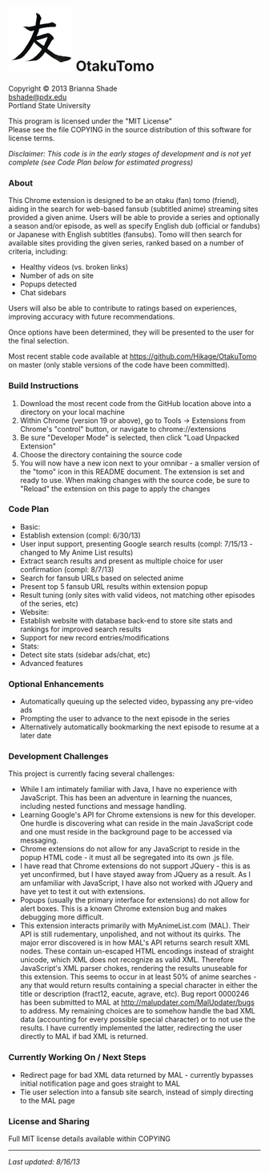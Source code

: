 ![Alt text](https://github.com/Hikage/OtakuTomo/blob/master/tomo-128.png?raw=true) OtakuTomo
=========
Copyright © 2013 Brianna Shade  
bshade@pdx.edu  
Portland State University
  
This program is licensed under the "MIT License"  
Please see the file COPYING in the source distribution of this software for license terms.

*Disclaimer: This code is in the early stages of development and is not yet complete (see Code Plan below for estimated progress)*
  
  
### About
This Chrome extension is designed to be an otaku (fan) tomo (friend), aiding in the search for web-based fansub (subtitled anime) streaming sites provided a given anime.  Users will be able to provide a series and optionally a season and/or episode, as well as specify English dub (official or fandubs) or Japanese with English subtitles (fansubs).  Tomo will then search for available sites providing the given series, ranked based on a number of criteria, including:  
*  Healthy videos (vs. broken links)  
*  Number of ads on site  
*  Popups detected  
*  Chat sidebars

Users will also be able to contribute to ratings based on experiences, improving accuracy with future recommendations.

Once options have been determined, they will be presented to the user for the final selection.

Most recent stable code available at https://github.com/Hikage/OtakuTomo on master (only stable versions of the code have been committed).
  

### Build Instructions
1. Download the most recent code from the GitHub location above into a directory on your local machine
2. Within Chrome (version 19 or above), go to Tools -> Extensions from Chrome's "control" button, or navigate to chrome://extensions
3. Be sure "Developer Mode" is selected, then click "Load Unpacked Extension"
4. Choose the directory containing the source code
5. You will now have a new icon next to your omnibar - a smaller version of the "tomo" icon in this README document.  The extension is set and ready to use.  When making changes with the source code, be sure to "Reload" the extension on this page to apply the changes

  
### Code Plan
*  Basic:
  *  Establish extension (compl: 6/30/13)
  *  User input support, presenting Google search results (compl: 7/15/13 - changed to My Anime List results)
  *  Extract search results and present as multiple choice for user confirmation (compl: 8/7/13)
  *  Search for fansub URLs based on selected anime
  *  Present top 5 fansub URL results within extension popup
  *  Result tuning (only sites with valid videos, not matching other episodes of the series, etc)
*  Website:
  *  Establish website with database back-end to store site stats and rankings for improved search results
  *  Support for new record entries/modifications
*  Stats:
  *  Detect site stats (sidebar ads/chat, etc)
*  Advanced features
  

### Optional Enhancements  
*  Automatically queuing up the selected video, bypassing any pre-video ads
*  Prompting the user to advance to the next episode in the series
*  Alternatively automatically bookmarking the next episode to resume at a later date
  

### Development Challenges  
This project is currently facing several challenges:
*  While I am intimately familiar with Java, I have no experience with JavaScript.  This has been an adventure in learning the nuances, including nested functions and message handling.
*  Learning Google's API for Chrome extensions is new for this developer.  One hurdle is discovering what can reside in the main JavaScript code and one must reside in the background page to be accessed via messaging.
  *  Chrome extensions do not allow for any JavaScript to reside in the popup HTML code - it must all be segregated into its own .js file.
  *  I have read that Chrome extensions do not support JQuery - this is as yet unconfirmed, but I have stayed away from JQuery as a result.  As I am unfamiliar with JavaScript, I have also not worked with JQuery and have yet to test it out with extensions.
  *  Popups (usually the primary interface for extensions) do not allow for alert boxes.  This is a known Chrome extension bug and makes debugging more difficult.
*  This extension interacts primarily with MyAnimeList.com (MAL).  Their API is still rudementary, unpolished, and not without its quirks.  The major error discovered is in how MAL's API returns search result XML nodes.  These contain un-escaped HTML encodings instead of straight unicode, which XML does not recognize as valid XML.  Therefore JavaScript's XML parser chokes, rendering the results unuseable for this extension.  This seems to occur in at least 50% of anime searches - any that would return results containing a special character in either the title or description (fract12, eacute, agrave, etc).  Bug report 0000246 has been submitted to MAL at http://malupdater.com/MalUpdater/bugs to address.  My remaining choices are to somehow handle the bad XML data (accounting for every possible special character) or to not use the results.  I have currently implemented the latter, redirecting the user directly to MAL if bad XML is returned.


### Currently Working On / Next Steps
*  Redirect page for bad XML data returned by MAL - currently bypasses initial notification page and goes straight to MAL
*  Tie user selection into a fansub site search, instead of simply directing to the MAL page

  
### License and Sharing  
Full MIT license details available within COPYING
  
------------------------
*Last updated: 8/16/13*
